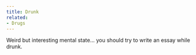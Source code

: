 ```yaml
---
title: Drunk
related:
- Drugs
---
```


Weird but interesting mental state… you should try to write an essay while drunk.
